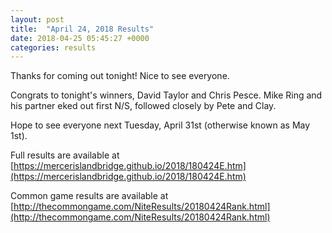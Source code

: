 ```yaml
---
layout: post
title:  "April 24, 2018 Results"
date: 2018-04-25 05:45:27 +0000
categories: results
---
```

Thanks for coming out tonight! Nice to see everyone.

Congrats to tonight's winners, David Taylor and Chris Pesce. Mike Ring and his partner eked out first N/S, followed closely by Pete and Clay.

Hope to see everyone next Tuesday, April 31st (otherwise known as May 1st).

Full results are available at [https://mercerislandbridge.github.io/2018/180424E.htm](https://mercerislandbridge.github.io/2018/180424E.htm)

Common game results are available at [http://thecommongame.com/NiteResults/20180424Rank.html](http://thecommongame.com/NiteResults/20180424Rank.html)
